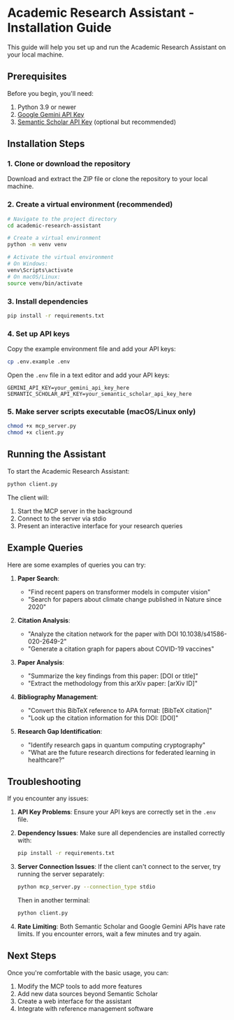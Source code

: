 # Academic Research Assistant - Installation Guide

This guide will help you set up and run the Academic Research Assistant on your local machine.

## Prerequisites

Before you begin, you'll need:

1. Python 3.9 or newer
2. [Google Gemini API Key](https://aistudio.google.com/app/apikey)
3. [Semantic Scholar API Key](https://www.semanticscholar.org/product/api) (optional but recommended)

## Installation Steps

### 1. Clone or download the repository

Download and extract the ZIP file or clone the repository to your local machine.

### 2. Create a virtual environment (recommended)

```bash
# Navigate to the project directory
cd academic-research-assistant

# Create a virtual environment
python -m venv venv

# Activate the virtual environment
# On Windows:
venv\Scripts\activate
# On macOS/Linux:
source venv/bin/activate
```

### 3. Install dependencies

```bash
pip install -r requirements.txt
```

### 4. Set up API keys

Copy the example environment file and add your API keys:

```bash
cp .env.example .env
```

Open the `.env` file in a text editor and add your API keys:

```
GEMINI_API_KEY=your_gemini_api_key_here
SEMANTIC_SCHOLAR_API_KEY=your_semantic_scholar_api_key_here
```

### 5. Make server scripts executable (macOS/Linux only)

```bash
chmod +x mcp_server.py
chmod +x client.py
```

## Running the Assistant

To start the Academic Research Assistant:

```bash
python client.py
```

The client will:
1. Start the MCP server in the background
2. Connect to the server via stdio
3. Present an interactive interface for your research queries

## Example Queries

Here are some examples of queries you can try:

1. **Paper Search**:
   - "Find recent papers on transformer models in computer vision"
   - "Search for papers about climate change published in Nature since 2020"

2. **Citation Analysis**:
   - "Analyze the citation network for the paper with DOI 10.1038/s41586-020-2649-2"
   - "Generate a citation graph for papers about COVID-19 vaccines"

3. **Paper Analysis**:
   - "Summarize the key findings from this paper: [DOI or title]"
   - "Extract the methodology from this arXiv paper: [arXiv ID]"

4. **Bibliography Management**:
   - "Convert this BibTeX reference to APA format: [BibTeX citation]"
   - "Look up the citation information for this DOI: [DOI]"

5. **Research Gap Identification**:
   - "Identify research gaps in quantum computing cryptography"
   - "What are the future research directions for federated learning in healthcare?"

## Troubleshooting

If you encounter any issues:

1. **API Key Problems**: Ensure your API keys are correctly set in the `.env` file.

2. **Dependency Issues**: Make sure all dependencies are installed correctly with:
   ```bash
   pip install -r requirements.txt
   ```

3. **Server Connection Issues**: If the client can't connect to the server, try running the server separately:
   ```bash
   python mcp_server.py --connection_type stdio
   ```
   Then in another terminal:
   ```bash
   python client.py
   ```

4. **Rate Limiting**: Both Semantic Scholar and Google Gemini APIs have rate limits. If you encounter errors, wait a few minutes and try again.

## Next Steps

Once you're comfortable with the basic usage, you can:

1. Modify the MCP tools to add more features
2. Add new data sources beyond Semantic Scholar
3. Create a web interface for the assistant
4. Integrate with reference management software

